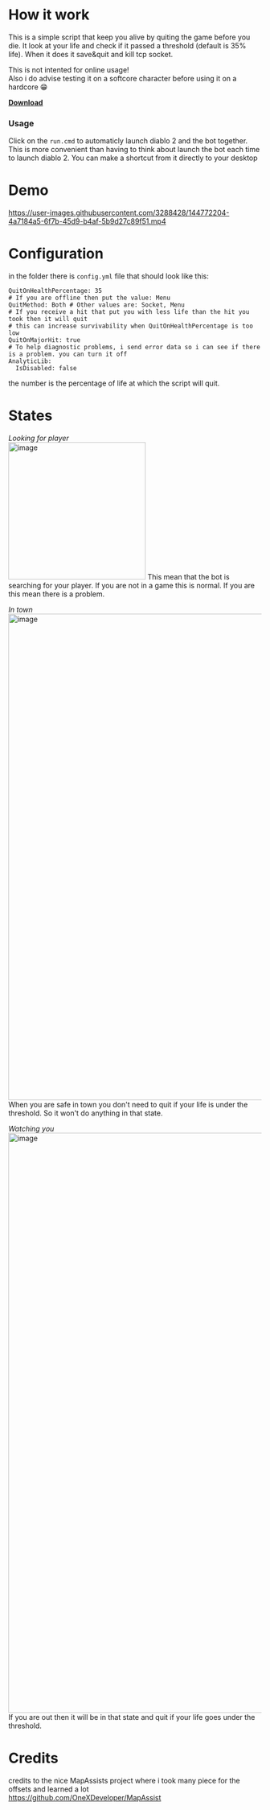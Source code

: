 # How it work
This is a simple script that keep you alive by quiting the game before you die.
It look at your life and check if it passed a threshold (default is 35% life). When it does it save&quit and kill tcp socket.

This is not intented for online usage!  
Also i do advise testing it on a softcore character before using it on a hardcore 😁

**[Download](https://github.com/GitMyCode/d2r-chicken-bot/releases)**

### Usage
Click on the `run.cmd` to automaticly launch diablo 2 and the bot together. This is more convenient than having to think about launch the bot each time to launch diablo 2. You can make a shortcut from it directly to your desktop

# Demo
https://user-images.githubusercontent.com/3288428/144772204-4a7184a5-6f7b-45d9-b4af-5b9d27c89f51.mp4

# Configuration
in the folder there is `config.yml` file that should look like this:
```
QuitOnHealthPercentage: 35
# If you are offline then put the value: Menu
QuitMethod: Both # Other values are: Socket, Menu
# If you receive a hit that put you with less life than the hit you took then it will quit
# this can increase survivability when QuitOnHealthPercentage is too low
QuitOnMajorHit: true 
# To help diagnostic problems, i send error data so i can see if there is a problem. you can turn it off
AnalyticLib:
  IsDisabled: false
```
the number is the percentage of life at which the script will quit.

# States

*Looking for player*  
<img width="273" alt="image" src="https://user-images.githubusercontent.com/3288428/144770378-46cf7e82-de04-4580-b1da-2317ac1cf635.png">
This mean that the bot is searching for your player. If you are not in a game this is normal. If you are this mean there is a problem.

*In town*   
<img width="967" alt="image" src="https://user-images.githubusercontent.com/3288428/144770398-d58402a7-1609-4995-8443-b9e937ca6baf.png">
When you are safe in town you don't need to quit if your life is under the threshold. So it won't do anything in that state.

*Watching you*   
<img width="1153" alt="image" src="https://user-images.githubusercontent.com/3288428/144770422-cc593918-1033-4e63-bf70-b40607e096a1.png">
If you are out then it will be in that state and quit if your life goes under the threshold.


# Credits
credits to the nice MapAssists project where i took many piece for the offsets and learned a lot  
https://github.com/OneXDeveloper/MapAssist
